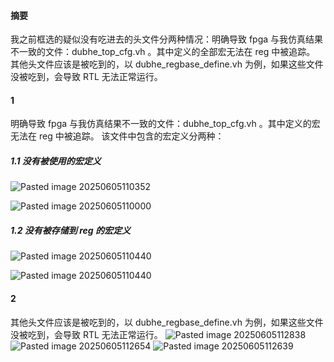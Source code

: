#### 摘要

我之前框选的疑似没有吃进去的头文件分两种情况：明确导致 fpga 与我仿真结果不一致的文件：dubhe_top_cfg.vh 。其中定义的全部宏无法在 reg 中被追踪。
其他头文件应该是被吃到的，以 dubhe_regbase_define.vh 为例，如果这些文件没被吃到，会导致 RTL 无法正常运行。

#### 1

明确导致 fpga 与我仿真结果不一致的文件：dubhe_top_cfg.vh 。其中定义的宏无法在 reg 中被追踪。
该文件中包含的宏定义分两种：

##### 1.1 没有被使用的宏定义

![Pasted image 20250605110352](https://lincx-img.oss-cn-shanghai.aliyuncs.com/img/Pasted%20image%2020250605110352.png)

![Pasted image 20250605110000](https://lincx-img.oss-cn-shanghai.aliyuncs.com/img/Pasted%20image%2020250605110000.png)

##### 1.2 没有被存储到 reg 的宏定义

![Pasted image 20250605110440](https://lincx-img.oss-cn-shanghai.aliyuncs.com/img/Pasted%20image%2020250605110440.png)

![Pasted image 20250605110440](https://lincx-img.oss-cn-shanghai.aliyuncs.com/img/Pasted%20image%2020250605110647.png)


#### 2

其他头文件应该是被吃到的，以 dubhe_regbase_define.vh 为例，如果这些文件没被吃到，会导致 RTL 无法正常运行。
![Pasted image 20250605112838](https://lincx-img.oss-cn-shanghai.aliyuncs.com/img/Pasted%20image%2020250605112838.png)
![Pasted image 20250605112654](https://lincx-img.oss-cn-shanghai.aliyuncs.com/img/Pasted%20image%2020250605112654.png)
![Pasted image 20250605112639](https://lincx-img.oss-cn-shanghai.aliyuncs.com/img/Pasted%20image%2020250605112639.png)
